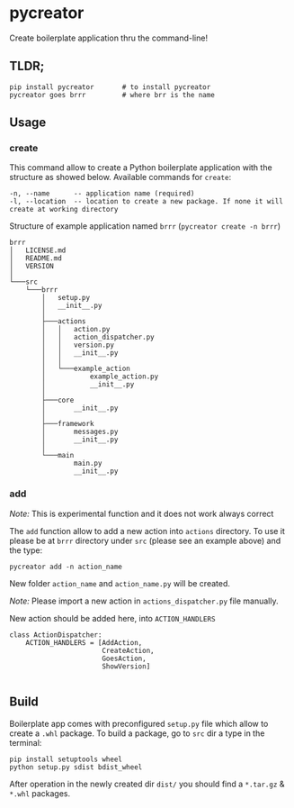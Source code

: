 # pycreator
Create boilerplate application thru the command-line!

## TLDR; 
```
pip install pycreator       # to install pycreator
pycreator goes brrr         # where brr is the name
```

## Usage

### create
This command allow to create a Python boilerplate application with the structure as showed below.
Available commands for `create`:
```
-n, --name      -- application name (required)
-l, --location  -- location to create a new package. If none it will create at working directory
```

Structure of example application named `brrr` (`pycreator create -n brrr`)
```
brrr
│   LICENSE.md
│   README.md
│   VERSION
│
└───src
    └───brrr
        │   setup.py
        │   __init__.py
        │
        ├───actions
        │   │   action.py
        │   │   action_dispatcher.py
        │   │   version.py
        │   │   __init__.py
        │   │
        │   └───example_action
        │           example_action.py
        │           __init__.py
        │
        ├───core
        │       __init__.py
        │
        ├───framework
        │       messages.py
        │       __init__.py
        │
        └───main
                main.py
                __init__.py
```

### add 
_Note:_ This is experimental function and it does not work always correct

The `add` function allow to add a new action into `actions` directory. 
To use it please be at `brrr` directory under `src` (please see an example above) and the type: 
```
pycreator add -n action_name
```
New folder `action_name` and `action_name.py` will be created. 

_Note:_ Please import a new action in `actions_dispatcher.py` file manually.

New action should be added here, into `ACTION_HANDLERS`
```
class ActionDispatcher:
    ACTION_HANDLERS = [AddAction,
                       CreateAction,
                       GoesAction,
                       ShowVersion]
                       
```

## Build
Boilerplate app comes with preconfigured `setup.py` file which allow to create a `.whl` package.
To build a package, go to `src` dir a type in the terminal:
```
pip install setuptools wheel
python setup.py sdist bdist_wheel
```
After operation in the newly created dir `dist/` you should find a `*.tar.gz` & `*.whl` packages.


